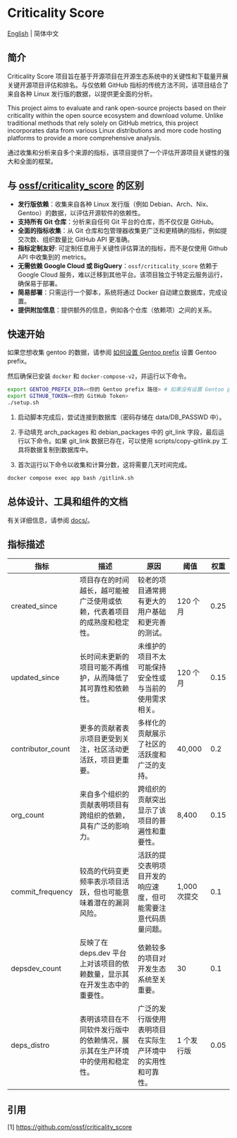 # Criticality Score

[English](./README.md) | 简体中文

## 简介

Criticality Score 项目旨在基于开源项目在开源生态系统中的关键性和下载量开展关键开源项目评估和排名。与仅依赖 GitHub 指标的传统方法不同，该项目结合了来自各种 Linux 发行版的数据，以提供更全面的分析。

This project aims to evaluate and rank open-source projects based on their criticality within the open source ecosystem and download volume. Unlike traditional methods that rely solely on GitHub metrics, this project incorporates data from various Linux distributions and more code hosting platforms to provide a more comprehensive analysis.

通过收集和分析来自多个来源的指标，该项目提供了一个评估开源项目关键性的强大和全面的框架。

## 与 [ossf/criticality_score](https://github.com/ossf/criticality_score) 的区别

- **发行版依赖**：收集来自各种 Linux 发行版（例如 Debian、Arch、Nix、Gentoo）的数据，以评估开源软件的依赖性。
- **支持所有 Git 仓库**：分析来自任何 Git 平台的仓库，而不仅仅是 GitHub。
- **全面的指标收集**：从 Git 仓库和包管理器收集更广泛和更精确的指标，例如提交次数、组织数量比 GitHub API 更准确。
- **指标定制友好**: 可定制任意用于关键性评估算法的指标，而不是仅使用 Github API 中收集到的 metrics。
- **无需依赖 Google Cloud 或 BigQuery**：`ossf/criticality_score` 依赖于 Google Cloud 服务，难以迁移到其他平台。该项目独立于特定云服务运行，确保易于部署。
- **简易部署**：只需运行一个脚本，系统将通过 Docker 自动建立数据库，完成设置。
- **提供附加信息**：提供额外的信息，例如各个仓库（依赖项）之间的关系。

## 快速开始

如果您想收集 gentoo 的数据，请参阅 [如何设置 Gentoo prefix](./docs/setup/gentoo.zh_CN.md) 设置 Gentoo prefix。

然后确保已安装 `docker` 和 `docker-compose-v2`，并运行以下命令。

```sh
export GENTOO_PREFIX_DIR=<你的 Gentoo prefix 路径> # 如果没有设置 Gentoo prefix，请忽略
export GITHUB_TOKEN=<你的 GitHub Token>
./setup.sh
```

1. 启动脚本完成后，尝试连接到数据库（密码存储在 data/DB_PASSWD 中）。

2. 手动填充 arch_packages 和 debian_packages 中的 git_link 字段，最后运行以下命令。如果 git_link 数据已存在，可以使用 scripts/copy-gitlink.py 工具将数据复制到数据库中。

3. 首次运行以下命令以收集和计算分数，这将需要几天时间完成。

```sh
docker compose exec app bash /gitlink.sh
```

## 总体设计、工具和组件的文档

有关详细信息，请参阅 [docs/](./docs/)。

## 指标描述

| **指标**             | **描述**                                                                   | **原因**                                                                              | **阈值**      | **权重**     |
|----------------------|-----------------------------------------------------------------------------|---------------------------------------------------------------------------------------|----------------|--------------|
| created_since        | 项目存在的时间越长，越可能被广泛使用或依赖，代表着项目的成熟度和稳定性。      | 较老的项目通常拥有更大的用户基础和更完善的测试。                                       | 120 个月      | 0.25         |
| updated_since        | 长时间未更新的项目可能不再维护，从而降低了其可靠性和依赖性。                 | 未维护的项目不太可能保持安全性或与当前的使用需求相关。                               | 120 个月      | 0.15         |
| contributor_count    | 更多的贡献者表示项目更受到关注，社区活动更活跃，项目更重要。                 | 多样化的贡献展示了社区的活跃度和广泛的支持。                                           | 40,000         | 0.2          |
| org_count            | 来自多个组织的贡献表明项目有跨组织的依赖，具有广泛的影响力。                 | 跨组织的贡献突出显示了该项目的普遍性和重要性。                                         | 8,400          | 0.15         |
| commit_frequency     | 较高的代码变更频率表示项目活跃，但也可能意味着潜在的漏洞风险。               | 活跃的提交表明项目开发的响应速度，但可能需要注意代码质量问题。                       | 1,000 次提交  | 0.1          |
| depsdev_count        | 反映了在 deps.dev 平台上对该项目的依赖数量，显示其在开发生态中的重要性。   | 依赖较多的项目对开发生态系统至关重要。                                                 | 30             | 0.1          |
| deps_distro          | 表明该项目在不同软件发行版中的依赖情况，展示其在生产环境中的使用和稳定性。  | 广泛的发行版使用表明项目在实际生产环境中的实用性和可靠性。                           | 1 个发行版    | 0.05         |

## 引用

[1] <https://github.com/ossf/criticality_score>
